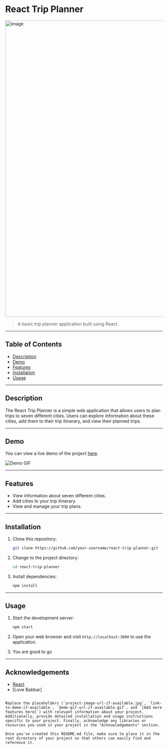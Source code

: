 # React Trip Planner

<img width="946" alt="image" src="https://github.com/saurav-tiwari03/trip-planner/assets/116860218/ab55aeae-7c78-4877-b6ae-f2349fa6a958">


> A basic trip planner application built using React.

---

## Table of Contents

- [Description](#description)
- [Demo](#demo)
- [Features](#features)
- [Installation](#installation)
- [Usage](#usage)

---

## Description

The React Trip Planner is a simple web application that allows users to plan trips to seven different cities. Users can explore information about these cities, add them to their trip itinerary, and view their planned trips.

---

## Demo

You can view a live demo of the project [here](https://trip-planner03.vercel.app/).

![Demo GIF](demo-gif-url-if-available.gif)

---

## Features

- View information about seven different cities.
- Add cities to your trip itinerary.
- View and manage your trip plans.

---

## Installation

1. Clone this repository:

   ```bash
   git clone https://github.com/your-username/react-trip-planner.git

2. Change to the project directory:

   ```bash
   cd react-trip-planner
   ```

3. Install dependencies:

   ```bash
   npm install
   ```

---

## Usage

1. Start the development server:

   ```bash
   npm start
   ```

2. Open your web browser and visit `http://localhost:3000` to use the application.

3. You are good to go

---

## Acknowledgements

- [React](https://reactjs.org/)
- [Love Babbar]

```

Replace the placeholders (`project-image-url-if-available.jpg`, `link-to-demo-if-available`, `demo-gif-url-if-available.gif`, and `[Add more features here]`) with relevant information about your project. Additionally, provide detailed installation and usage instructions specific to your project. Finally, acknowledge any libraries or resources you used in your project in the "Acknowledgements" section.

Once you've created this README.md file, make sure to place it in the root directory of your project so that others can easily find and reference it.
